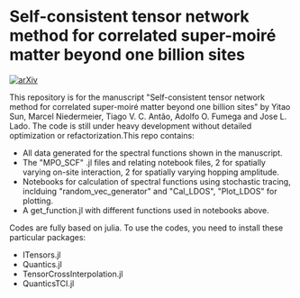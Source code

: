#  Self-consistent tensor network method for correlated super-moiré matter beyond one billion sites

[![arXiv](https://img.shields.io/badge/arXiv-2302.04919-B31B1B)](https://arxiv.org/abs/2503.04373)

This repository is for the manuscript "Self-consistent tensor network method for correlated super-moiré matter beyond one billion sites" by Yitao Sun, Marcel Niedermeier, Tiago V. C. Antão, Adolfo O. Fumega and Jose L. Lado. The code is still under heavy development without detailed optimization or refactorization.This repo contains:

* All data generated for the spectral functions shown in the manuscript.
* The "MPO_SCF" .jl files and relating notebook files, 2 for spatially varying on-site interaction, 2 for spatially varying hopping amplitude.
* Notebooks for calculation of spectral functions using stochastic tracing, inclduing "random_vec_generator" and "Cal_LDOS", "Plot_LDOS" for plotting.
* A get_function.jl with different functions used in notebooks above.

Codes are fully based on julia. To use the codes, you need to install these particular packages:

* ITensors.jl
* Quantics.jl
* TensorCrossInterpolation.jl
* QuanticsTCI.jl
